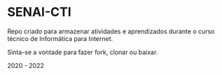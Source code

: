 # SENAI-CTI

Repo criado para armazenar atividades e aprendizados durante o curso técnico de Informática para Internet.

Sinta-se a vontade para fazer fork, clonar ou baixar.

2020 - 2022
